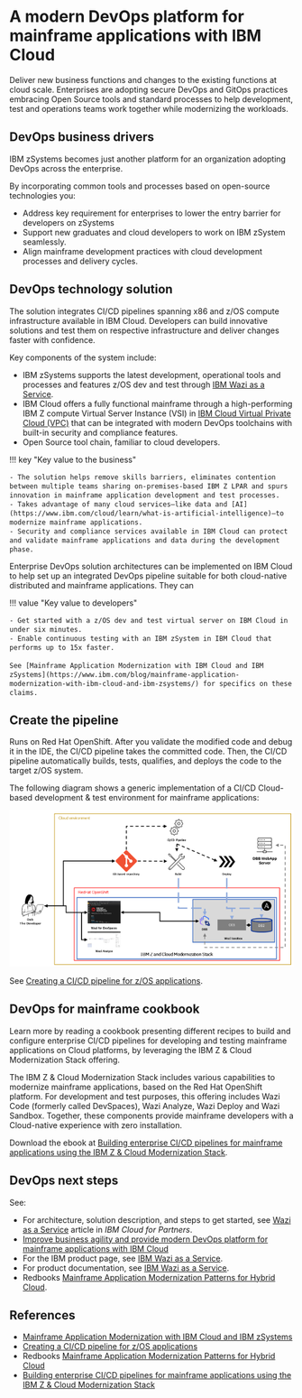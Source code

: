 # A modern DevOps platform for mainframe applications with IBM Cloud

Deliver new business functions and changes to the existing functions at cloud scale. Enterprises are adopting secure DevOps and GitOps practices embracing Open Source tools and standard processes to help development, test and operations teams work together while modernizing the workloads.

## DevOps business drivers

IBM zSystems becomes just another platform for an organization adopting DevOps across the enterprise. 

By incorporating common tools and processes based on open-source technologies you:

- Address key requirement for enterprises to lower the entry barrier for developers on zSystems
- Support new graduates and cloud developers to work on IBM zSystem seamlessly.
- Align mainframe development practices with cloud development processes and delivery cycles.

## DevOps technology solution

The solution integrates CI/CD pipelines spanning x86 and z/OS compute infrastructure available in IBM Cloud. Developers can build innovative solutions and test them on respective infrastructure and deliver changes faster with confidence.

Key components of the system include: 

- IBM zSystems supports the latest development, operational tools and processes and features z/OS dev and test through [IBM Wazi as a Service](https://www.ibm.com/cloud/wazi-as-a-service). 
- IBM Cloud offers a fully functional mainframe through a high-performing IBM Z compute Virtual Server Instance (VSI) in [IBM Cloud Virtual Private Cloud (VPC)](https://www.ibm.com/cloud/vpc) that can be integrated with modern DevOps toolchains with built-in security and compliance features. 
- Open Source tool chain, familiar to cloud developers.

!!! key "Key value to the business"

    - The solution helps remove skills barriers, eliminates contention between multiple teams sharing on-premises-based IBM Z LPAR and spurs innovation in mainframe application development and test processes.
    - Takes advantage of many cloud services—like data and [AI](https://www.ibm.com/cloud/learn/what-is-artificial-intelligence)—to modernize mainframe applications. 
    - Security and compliance services available in IBM Cloud can protect and validate mainframe applications and data during the development phase.

Enterprise DevOps solution architectures can be implemented on IBM Cloud to help set up an integrated DevOps pipeline suitable for both cloud-native distributed and mainframe applications. They can 

!!! value "Key value to developers"

    - Get started with a z/OS dev and test virtual server on IBM Cloud in under six minutes.
    - Enable continuous testing with an IBM zSystem in IBM Cloud that performs up to 15x faster.

    See [Mainframe Application Modernization with IBM Cloud and IBM zSystems](https://www.ibm.com/blog/mainframe-application-modernization-with-ibm-cloud-and-ibm-zsystems/) for specifics on these claims.

## Create the pipeline

Runs on Red Hat OpenShift. After you validate the modified code and debug it in the IDE, the CI/CD pipeline takes the committed code. Then, the CI/CD pipeline automatically builds, tests, qualifies, and deploys the code to the target z/OS system.

The following diagram shows a generic implementation of a CI/CD Cloud-based development & test 
environment for mainframe applications:

![mainframe devops](./media/mainframe-devops.png)

See [Creating a CI/CD pipeline for z/OS applications](https://www.ibm.com/docs/en/wdfrhcw/1.4.0?topic=creating-cicd-pipeline-zos-applications).

## DevOps for mainframe cookbook

Learn more by reading a cookbook presenting different recipes to build and configure enterprise CI/CD pipelines for developing and testing mainframe applications on Cloud platforms, by leveraging the IBM Z & Cloud Modernization Stack offering. 

The IBM Z & Cloud Modernization Stack includes various capabilities to modernize mainframe applications, based on the Red Hat OpenShift platform. For development and test purposes, this offering includes Wazi Code (formerly called DevSpaces), Wazi Analyze, Wazi Deploy and Wazi Sandbox. Together, these components provide mainframe developers with a Cloud-native experience with zero installation.

Download the ebook at [Building enterprise CI/CD pipelines for mainframe applications using the IBM Z & Cloud Modernization Stack](https://www.ibm.com/support/pages/node/6960229).

## DevOps next steps

See:

- For architecture, solution description, and steps to get started, see [Wazi as a Service](./wazi.md) article in _IBM Cloud for Partners_.
- [Improve business agility and provide modern DevOps platform for mainframe applications with IBM Cloud](https://www.ibm.com/downloads/cas/Y3JDDJOD)
- For the IBM product page, see [IBM Wazi as a Service](https://www.ibm.com/cloud/wazi-as-a-service).
- For product documentation, see [IBM Wazi as a Service](https://www.ibm.com/docs/en/wazi-aas/1.0.0).
- Redbooks [Mainframe Application Modernization Patterns for Hybrid Cloud](https://www.redbooks.ibm.com/abstracts/sg248532.html).

## References

- [Mainframe Application Modernization with IBM Cloud and IBM zSystems](https://www.ibm.com/blog/mainframe-application-modernization-with-ibm-cloud-and-ibm-zsystems/)
- [Creating a CI/CD pipeline for z/OS applications](https://www.ibm.com/docs/en/wdfrhcw/1.4.0?topic=creating-cicd-pipeline-zos-applications)
- Redbooks [Mainframe Application Modernization Patterns for Hybrid Cloud](https://www.redbooks.ibm.com/abstracts/sg248532.html)
- [Building enterprise CI/CD pipelines for mainframe applications using the IBM Z & Cloud Modernization Stack](https://www.ibm.com/support/pages/node/6960229)